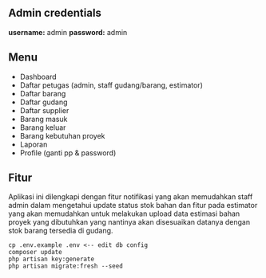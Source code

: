 ## Admin credentials
**username:** admin
**password:** admin
  
## Menu

- Dashboard
- Daftar petugas (admin, staff gudang/barang, estimator)
- Daftar barang
- Daftar gudang
- Daftar supplier
- Barang masuk
- Barang keluar
- Barang kebutuhan proyek
- Laporan
- Profile (ganti pp & password)

## Fitur
Aplikasi ini dilengkapi dengan fitur notifikasi yang akan memudahkan staff admin dalam mengetahui update status stok bahan dan fitur pada estimator yang akan memudahkan untuk melakukan upload data estimasi bahan proyek yang dibutuhkan yang nantinya akan disesuaikan datanya dengan stok barang tersedia di gudang.
  
```
cp .env.example .env <-- edit db config
composer update
php artisan key:generate
php artisan migrate:fresh --seed
